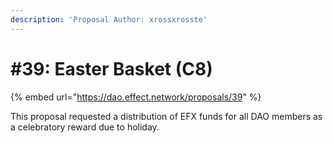 ```yaml
---
description: 'Proposal Author: xrossxrosste'
---
```


# #39: Easter Basket (C8)

{% embed url="https://dao.effect.network/proposals/39" %}

This proposal requested a distribution of EFX funds for all DAO members as a celebratory reward due to holiday.
